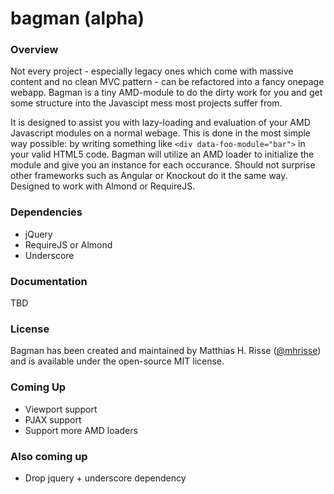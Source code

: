 bagman (alpha)
======

### Overview
Not every project - especially legacy ones which come with massive content and no clean MVC pattern - can be refactored into a fancy onepage webapp. Bagman is a tiny AMD-module to do the dirty work for you and get some structure into the Javascipt mess most projects suffer from.

It is designed to assist you with lazy-loading and evaluation of your AMD Javascript modules on a normal webage. This is done in the most simple way possible: by writing something like `<div data-foo-module="bar">` in your valid HTML5 code. Bagman will utilize an AMD loader to initialize the module and give you an instance for each occurance. Should not surprise other frameworks such as Angular or Knockout do it the same way.
Designed to work with Almond or RequireJS. 

### Dependencies
* jQuery
* RequireJS or Almond
* Underscore

### Documentation
TBD

### License
Bagman has been created and maintained by 
Matthias H. Risse ([@mhrisse](http://twitter.com/mhrisse)) and is available
under the open-source MIT license.

### Coming Up
* Viewport support
* PJAX support
* Support more AMD loaders

### Also coming up
* Drop jquery + underscore dependency 
